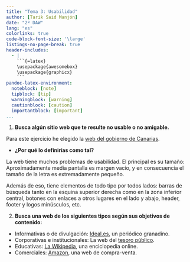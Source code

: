 ```yaml
---
title: "Tema 3: Usabilidad"
author: [Tarik Said Manjón]
date: "2º DAW"
lang: "es"
colorlinks: true
code-block-font-size: '\large'
listings-no-page-break: true
header-includes:
  - |
    ```{=latex}
    \usepackage{awesomebox}
    \usepackage{graphicx}
    ```
pandoc-latex-environment:
  noteblock: [note]
  tipblock: [tip]
  warningblock: [warning]
  cautionblock: [caution]
  importantblock: [important]
...
```


1. **Busca algún sitio web que te resulte no usable o no amigable.**

Para este ejercicio he elegido la [web del gobierno de Canarias](https://sede.gobiernodecanarias.org/sede/).

- **¿Por qué lo definirías como tal?**

La web tiene muchos problemas de usabilidad. El principal es su tamaño: Aproximadamente media pantalla es margen vacío, y en consecuencia el tamaño de la letra es extremadamente pequeño.

Además de eso, tiene elementos de todo tipo por todos lados: barras de búsqueda tanto en la esquina superior derecha como en la zona inferior central, botones con enlaces a otros lugares en el lado y abajo, header, footer y logos minúsculos, etc.

2. **Busca una web de los siguientes tipos según sus objetivos de contenido:**

- Informativas o de divulgación: [Ideal.es](https://www.ideal.es/), un periódico granadino.
- Corporativas e institucionales: La web del [tesoro público](https://www.tesoro.es/).
- Educativas: [La Wikipedia](https://es.wikipedia.org/), una enciclopedia online.
- Comerciales: [Amazon](https://www.amazon.es/), una web de compra-venta.
